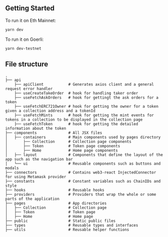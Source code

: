 ## Getting Started

To run it on Eth Mainnet:

```bash
yarn dev
```

To run it on Goerli:

```bash
yarn dev-testnet
```

## File structure

    .
    ├── api
        ├── apiClient           # Generates axios client and a general request error handler
        ├── useCreateTakeOrder  # hook for handling taker order
        ├── useFetchAskOrders   # hook for gettingt the ask orders for a token
        ├── useFetchERC721Owner # hook for getting the owner for a token given a collection address and a tokenId
        ├── useFetchMints       # hook for getting the mint events for tokens in a collection to be displayed in the collection page
        ├── useFetchToken       # hook for getting the detailed information about the token
    ├── components              # All JSX files
    │   ├── containers          # Main components used by pages directory
    │       ├── Collection      # Collection page components
    │       ├── Token           # Token page components
    │       ├── Home            # Home page components
    │   ├── layout              # Components that define the layout of the app such as the navigation bar
    │   └── ui                  # Reusable components such as buttons and modals
    ├── connectors              # Contains web3-react InjectedConnector for using Metamask provider
    ├── constants               # Constant variables such as ChainIDs and style
    ├── hooks                   # Reusable hooks
    ├── providers               # Providers that wrap the whole or some parts of the application
    ├── pages                   # App directories
    │   ├── Collection          # Collection page
    │   ├── Token               # Token page
    │   ├── Home                # Home page
    ├── public                  # Static public files
    ├── types                   # Reusable types and interfaces
    ├── utils                   # Reusable helper functions